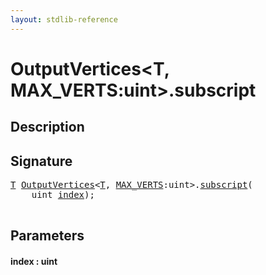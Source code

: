 ```yaml
---
layout: stdlib-reference
---
```


# OutputVertices\<T, MAX\_VERTS:uint\>\.subscript

## Description





## Signature 

<pre>
<a href="../types/outputvertices-06/index.html#typeparam-T" class="code_type">T</a> <a href="../types/outputvertices-06/index.html" class="code_type">OutputVertices</a>&lt;<a href="../types/outputvertices-06/index.html#typeparam-T" class="code_type">T</a>, <a href="../types/outputvertices-06/index.html#decl-MAX_VERTS" class="code_var">MAX_VERTS</a>:<span class="code_keyword">uint</span>&gt;.<a href="subscript.html">subscript</a>(
    <span class="code_keyword">uint</span> <a href="subscript.html#decl-index" class="code_param">index</a>);

</pre>

## Parameters

####  <a id="decl-index"></a>index  : uint

